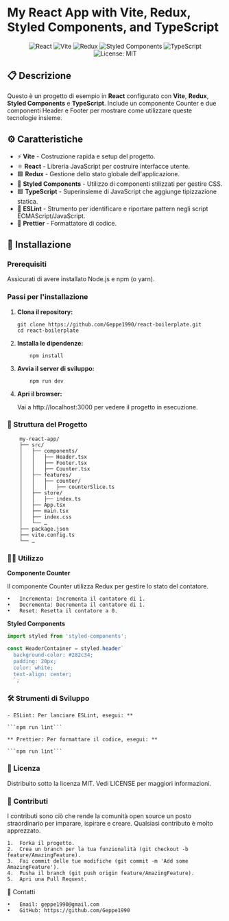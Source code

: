 # My React App with Vite, Redux, Styled Components, and TypeScript

<p align="center">
  <img src="https://img.shields.io/badge/React-18.0.0-blue.svg" alt="React">
  <img src="https://img.shields.io/badge/Vite-3.0.0-brightgreen.svg" alt="Vite">
  <img src="https://img.shields.io/badge/Redux-4.1.2-purple.svg" alt="Redux">
  <img src="https://img.shields.io/badge/Styled%20Components-5.3.3-ff69b4.svg" alt="Styled Components">
  <img src="https://img.shields.io/badge/TypeScript-4.5.4-blue.svg" alt="TypeScript">
  <img src="https://img.shields.io/badge/License-MIT-yellow.svg" alt="License: MIT">
</p>

## 📋 Descrizione

Questo è un progetto di esempio in **React** configurato con **Vite**, **Redux**, **Styled Components** e **TypeScript**. Include un componente Counter e due componenti Header e Footer per mostrare come utilizzare queste tecnologie insieme.

## ⚙️ Caratteristiche

- ⚡ **Vite** - Costruzione rapida e setup del progetto.
- ⚛️ **React** - Libreria JavaScript per costruire interfacce utente.
- 🟪 **Redux** - Gestione dello stato globale dell'applicazione.
- 💅 **Styled Components** - Utilizzo di componenti stilizzati per gestire CSS.
- 🟦 **TypeScript** - Superinsieme di JavaScript che aggiunge tipizzazione statica.
- 🧹 **ESLint** - Strumento per identificare e riportare pattern negli script ECMAScript/JavaScript.
- 🎨 **Prettier** - Formattatore di codice.

## 🚀 Installazione

### Prerequisiti

Assicurati di avere installato Node.js e npm (o yarn).

### Passi per l'installazione

1. **Clona il repository:**

    ```
    git clone https://github.com/Geppe1990/react-boilerplate.git
    cd react-boilerplate
    ```

2. **Installa le dipendenze:**
    ```
    	npm install
    ```

3. **Avvia il server di sviluppo:**
    ```
    	npm run dev
    ```
4. **Apri il browser:**

   Vai a http://localhost:3000 per vedere il progetto in esecuzione.

### 📂 Struttura del Progetto

        my-react-app/
        ├── src/
        │   ├── components/
        │   │   ├── Header.tsx
        │   │   ├── Footer.tsx
        │   │   ├── Counter.tsx
        │   ├── features/
        │   │   ├── counter/
        │   │   │   ├── counterSlice.ts
        │   ├── store/
        │   │   ├── index.ts
        │   ├── App.tsx
        │   ├── main.tsx
        │   ├── index.css
        │   └── …
        ├── package.json
        ├── vite.config.ts
        └── …


### 🧑‍💻 Utilizzo
**Componente Counter**

Il componente Counter utilizza Redux per gestire lo stato del contatore.

	•	Incrementa: Incrementa il contatore di 1.
	•	Decrementa: Decrementa il contatore di 1.
	•	Reset: Resetta il contatore a 0.

**Styled Components**

```jsx
import styled from 'styled-components';

const HeaderContainer = styled.header`
  background-color: #282c34;
  padding: 20px;
  color: white;
  text-align: center;
  `;
```

### 🛠️ Strumenti di Sviluppo
	- ESLint: Per lanciare ESLint, esegui: **

    ```npm run lint```
    
	** Prettier: Per formattare il codice, esegui: **
    
    ```npm run lint```


### 📝 Licenza
Distribuito sotto la licenza MIT. Vedi LICENSE per maggiori informazioni.

### 🤝 Contributi
I contributi sono ciò che rende la comunità open source un posto straordinario per imparare, ispirare e creare. Qualsiasi contributo è molto apprezzato.

	1.	Forka il progetto.
	2.	Crea un branch per la tua funzionalità (git checkout -b feature/AmazingFeature).
	3.	Fai commit delle tue modifiche (git commit -m 'Add some AmazingFeature').
	4.	Pusha il branch (git push origin feature/AmazingFeature).
	5.	Apri una Pull Request.

📧 Contatti

	•	Email: geppe1990@gmail.com
	•	GitHub: https://github.com/Geppe1990
